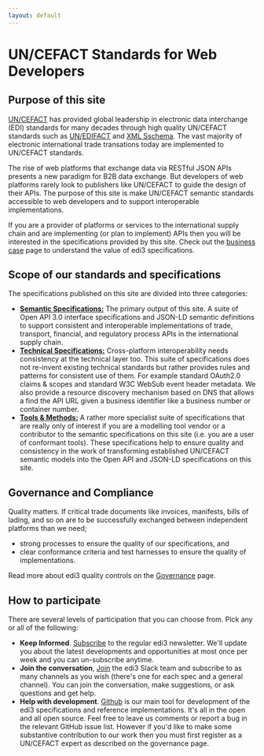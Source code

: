 ```yaml
---
layout: default
---
```

# UN/CEFACT Standards for Web Developers

## Purpose of this site

[UN/CEFACT](https://www.unece.org/cefact/) has provided global leadership in electronic data interchange (EDI) standards for many decades through high quality UN/CEFACT standards such as [UN/EDIFACT](http://www.unece.org/cefact/edifact/welcome.html) and [XML Sschema](http://www.unece.org/cefact/xml_schemas/index). The vast majority of electronic international trade transations today are implemented to UN/CEFACT standards.

The rise of web platforms that exchange data via RESTful JSON APIs presents a new paradigm for B2B data exchange. But developers of web platforms rarely look to publishers like UN/CEFACT to guide the design of their APIs. The purpose of this site is make UN/CEFACT semantic standards accessible to web developers and to support interoperable implementations.

If you are a provider of platforms or services to the international supply chain and are implementing (or plan to implement) APIs then you will be interested in the specifications provided by this site. Check out the [business case](https://edi3.org/business-case/) page to understand the value of edi3 specifications.

## Scope of our standards and specifications

The specifications published on this site are divided into three categories:

* **[Semantic Specifications:](https://edi3.org/semantic-specs/)** The primary output of this site. A suite of  Open API 3.0 interface specifications and JSON-LD semantic definitions to support consistent and interoperable implementations of trade, transport, financial, and regulatory process APIs in the international supply chain. 
* **[Technical Specifications:](https://edi3.org/technical-specs/)** Cross-platform interoperability needs consistency at the technical layer too. This suite of specifications does not re-invent existing technical standards but rather provides rules and patterns for consistent use of them. For example standard OAuth2.0 claims & scopes and standard W3C WebSub event header metadata. We also provide a resource discovery mechanism based on DNS that allows a find the API URL given a business identifier like a business number or container number.
* **[Tools & Methods:](https://edi3.org/tools-and-methods/)** A rather more specialist suite of specifications that are really only of interest if you are a modelling tool vendor or a contributor to the semantic specifications on this site (i.e. you are a user of conformant tools). These specifications help to ensure quality and consistency in the work of transforming established UN/CEFACT semantic models into the Open API and JSON-LD specifications on this site.

## Governance and Compliance

Quality matters. If critical trade documents like invoices, manifests, bills of lading, and so on are to be successfully exchanged between independent platforms than we need;

* strong processes to ensure the quality of our specifications, and
* clear conformance criteria and test harnesses to ensure the quality of implementations.

Read more about edi3 quality controls on the [Governance](https://edi3.org/governance/) page.

## How to participate

There are several levels of participation that you can choose from.  Pick any or all of the following:

* **Keep Informed**.  [Subscribe](http://eepurl.com/dMLfdU) to the regular edi3 newsletter.  We'll update you about the latest developments and opportunities at most once per week and you can un-subscribe anytime.
* **Join the conversation**,  [Join](http://chat.edi3.org/) the edi3 Slack team and subscribe to as many channels as you wish (there's one for each spec and a general channel).  You can join the conversation, make suggestions, or ask questions and get help.
* **Help with development**.  [Github](https://github.com/edi3) is our main tool for development of the edi3 specifications and reference implementations. It's all in the open and all open source.  Feel free to leave us comments or report a bug in the relevant GitHub issue list. However if you'd like to make some substantive contribution to our work then you must first register as a UN/CEFACT expert as described on the governance page. 

